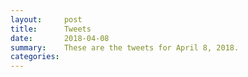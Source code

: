 ```yaml
---
layout:     post
title:      Tweets
date:       2018-04-08
summary:    These are the tweets for April 8, 2018.
categories:
---
```


